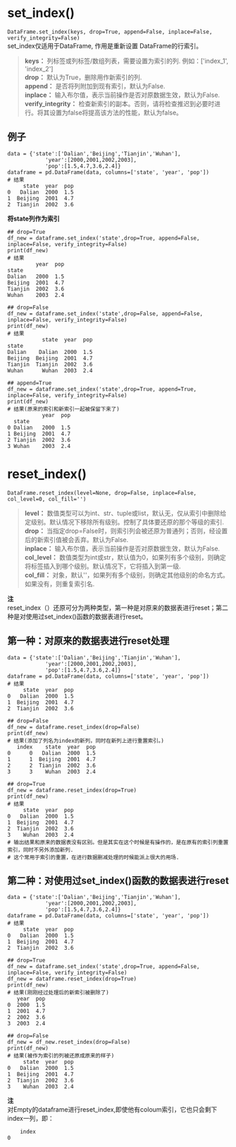 # set_index()
`DataFrame.set_index(keys, drop=True, append=False, inplace=False, verify_integrity=False)`  
set_index仅适用于DataFrame, 作用是重新设置 DataFrame的行索引。  
> **keys：** 列标签或列标签/数组列表，需要设置为索引的列. 例如：['index_1', 'index_2']  
> **drop：** 默认为True，删除用作新索引的列.  
> **append：** 是否将列附加到现有索引，默认为False.  
> **inplace：** 输入布尔值，表示当前操作是否对原数据生效，默认为False.  
> **verify_integrity：** 检查新索引的副本。否则，请将检查推迟到必要时进行。将其设置为false将提高该方法的性能，默认为false。  

## 例子
```
data = {'state':['Dalian','Beijing','Tianjin','Wuhan'],
            'year':[2000,2001,2002,2003],
            'pop':[1.5,4.7,3.6,2.4]}
dataframe = pd.DataFrame(data, columns=['state', 'year', 'pop'])
# 结果
     state  year  pop
0   Dalian  2000  1.5
1  Beijing  2001  4.7
2  Tianjin  2002  3.6
```
**将state列作为索引**  
```
## drop=True
df_new = dataframe.set_index('state',drop=True, append=False, inplace=False, verify_integrity=False)
print(df_new)
# 结果
         year  pop
state
Dalian   2000  1.5
Beijing  2001  4.7
Tianjin  2002  3.6
Wuhan    2003  2.4

## drop=False
df_new = dataframe.set_index('state',drop=False, append=False, inplace=False, verify_integrity=False)
print(df_new)
# 结果
           state  year  pop
state
Dalian    Dalian  2000  1.5
Beijing  Beijing  2001  4.7
Tianjin  Tianjin  2002  3.6
Wuhan      Wuhan  2003  2.4

## append=True
df_new = dataframe.set_index('state',drop=True, append=True, inplace=False, verify_integrity=False)
print(df_new)
# 结果(原来的索引和新索引一起被保留下来了)
           year  pop
  state
0 Dalian   2000  1.5
1 Beijing  2001  4.7
2 Tianjin  2002  3.6
3 Wuhan    2003  2.4

```

# reset_index()
`DataFrame.reset_index(level=None, drop=False, inplace=False, col_level=0, col_fill='')`    
> **level：** 数值类型可以为int、str、tuple或list，默认无，仅从索引中删除给定级别。默认情况下移除所有级别。控制了具体要还原的那个等级的索引.  
> **drop：** 当指定drop=False时，则索引列会被还原为普通列；否则，经设置后的新索引值被会丢弃。默认为False.  
> **inplace：** 输入布尔值，表示当前操作是否对原数据生效，默认为False.  
> **col_level：** 数值类型为int或str，默认值为0，如果列有多个级别，则确定将标签插入到哪个级别。默认情况下，它将插入到第一级.  
> **col_fill：** 对象，默认''，如果列有多个级别，则确定其他级别的命名方式。如果没有，则重复索引名.  

**注**  
reset_index（）还原可分为两种类型，第一种是对原来的数据表进行reset；第二种是对使用过set_index()函数的数据表进行reset。  
## 第一种：对原来的数据表进行reset处理
```
data = {'state':['Dalian','Beijing','Tianjin','Wuhan'],
            'year':[2000,2001,2002,2003],
            'pop':[1.5,4.7,3.6,2.4]}
dataframe = pd.DataFrame(data, columns=['state', 'year', 'pop'])
# 结果
     state  year  pop
0   Dalian  2000  1.5
1  Beijing  2001  4.7
2  Tianjin  2002  3.6

## drop=False
df_new = dataframe.reset_index(drop=False)
print(df_new)
# 结果(添加了列名为index的新列，同时在新列上进行重置索引。)
   index    state  year  pop
0      0   Dalian  2000  1.5
1      1  Beijing  2001  4.7
2      2  Tianjin  2002  3.6
3      3    Wuhan  2003  2.4

## drop=True
df_new = dataframe.reset_index(drop=True)
print(df_new)
# 结果
     state  year  pop
0   Dalian  2000  1.5
1  Beijing  2001  4.7
2  Tianjin  2002  3.6
3    Wuhan  2003  2.4
# 输出结果和原来的数据表没有区别。但是其实在这个时候是有操作的，是在原有的索引列重置索引，同时不另外添加新列.
# 这个常用于索引的重置，在进行数据删减处理的时候能派上很大的用场.
```

## 第二种：对使用过set_index()函数的数据表进行reset
```
data = {'state':['Dalian','Beijing','Tianjin','Wuhan'],
            'year':[2000,2001,2002,2003],
            'pop':[1.5,4.7,3.6,2.4]}
dataframe = pd.DataFrame(data, columns=['state', 'year', 'pop'])
# 结果
     state  year  pop
0   Dalian  2000  1.5
1  Beijing  2001  4.7
2  Tianjin  2002  3.6

## drop=True
df_new = dataframe.set_index('state',drop=True, append=False, inplace=False, verify_integrity=False)
df_new = dataframe.reset_index(drop=True)
print(df_new)
# 结果(刚刚经过处理后的新索引被删除了)
   year  pop
0  2000  1.5
1  2001  4.7
2  2002  3.6
3  2003  2.4

## drop=False
df_new = df_new.reset_index(drop=False)
print(df_new)
# 结果(被作为索引的列被还原成原来的样子)
     state  year  pop
0   Dalian  2000  1.5
1  Beijing  2001  4.7
2  Tianjin  2002  3.6
3    Wuhan  2003  2.4
```
**注**  
对Empty的dataframe进行reset_index,即使他有coloum索引，它也只会剩下index一列，即：
```    
    index
0   
```










